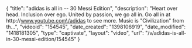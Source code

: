 {
    "title": "adidas is all in -- 30 Messi Edition",
    "description": "Heart over head. Inclusion over ego. United by passion, we go all in. Go all in at http:\/\/www.youtube.com\/adidas to see more. Music is \"Civilization\" from th...",
    "videoid": "154545",
    "date_created": "1398106919",
    "date_modified": "1418181305",
    "type": "captivate",
    "layout": "video",
    "url": "\/v\/adidas-is-all-in-30-messi-edition\/154545"
}